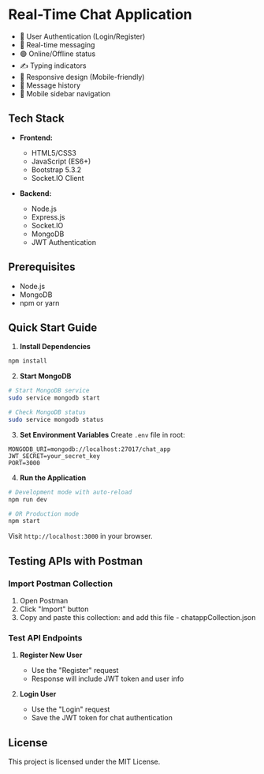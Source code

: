 # Real-Time Chat Application

- 🔐 User Authentication (Login/Register)
- 💬 Real-time messaging
- 🟢 Online/Offline status
- ✍️ Typing indicators
- 📱 Responsive design (Mobile-friendly)
- 📜 Message history
- 🍔 Mobile sidebar navigation

## Tech Stack

- **Frontend:**
  - HTML5/CSS3
  - JavaScript (ES6+)
  - Bootstrap 5.3.2
  - Socket.IO Client

- **Backend:**
  - Node.js
  - Express.js
  - Socket.IO
  - MongoDB
  - JWT Authentication

## Prerequisites

- Node.js
- MongoDB
- npm or yarn

## Quick Start Guide

1. **Install Dependencies**
```bash
npm install
```

2. **Start MongoDB**
```bash
# Start MongoDB service
sudo service mongodb start

# Check MongoDB status
sudo service mongodb status
```

3. **Set Environment Variables**
Create `.env` file in root:
```env
MONGODB_URI=mongodb://localhost:27017/chat_app
JWT_SECRET=your_secret_key
PORT=3000
```

4. **Run the Application**
```bash
# Development mode with auto-reload
npm run dev

# OR Production mode
npm start
```

Visit `http://localhost:3000` in your browser.

## Testing APIs with Postman

### Import Postman Collection
1. Open Postman
2. Click "Import" button
3. Copy and paste this collection:
   and add this file - chatappCollection.json

### Test API Endpoints

1. **Register New User**
   - Use the "Register" request
   - Response will include JWT token and user info

2. **Login User**
   - Use the "Login" request
   - Save the JWT token for chat authentication


## License

This project is licensed under the MIT License. 